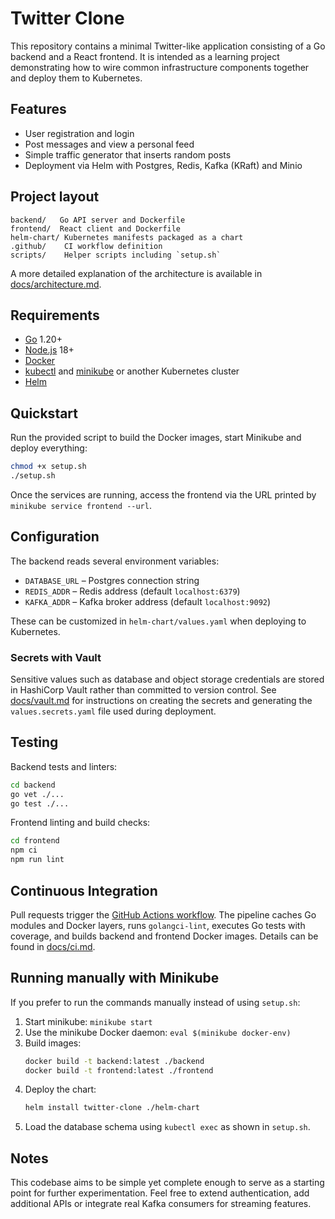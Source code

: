 # Twitter Clone

This repository contains a minimal Twitter-like application consisting of a Go backend and a React frontend. It is intended as a learning project demonstrating how to wire common infrastructure components together and deploy them to Kubernetes.

## Features

- User registration and login
- Post messages and view a personal feed
- Simple traffic generator that inserts random posts
- Deployment via Helm with Postgres, Redis, Kafka (KRaft) and Minio

## Project layout

```
backend/   Go API server and Dockerfile
frontend/  React client and Dockerfile
helm-chart/ Kubernetes manifests packaged as a chart
.github/    CI workflow definition
scripts/    Helper scripts including `setup.sh`
```

A more detailed explanation of the architecture is available in [docs/architecture.md](docs/architecture.md).

## Requirements

- [Go](https://golang.org/) 1.20+
- [Node.js](https://nodejs.org/) 18+
- [Docker](https://www.docker.com/)
- [kubectl](https://kubernetes.io/docs/tasks/tools/) and [minikube](https://minikube.sigs.k8s.io/) or another Kubernetes cluster
- [Helm](https://helm.sh/)

## Quickstart

Run the provided script to build the Docker images, start Minikube and deploy everything:

```bash
chmod +x setup.sh
./setup.sh
```

Once the services are running, access the frontend via the URL printed by `minikube service frontend --url`.

## Configuration

The backend reads several environment variables:

- `DATABASE_URL` – Postgres connection string
- `REDIS_ADDR` – Redis address (default `localhost:6379`)
- `KAFKA_ADDR` – Kafka broker address (default `localhost:9092`)

These can be customized in `helm-chart/values.yaml` when deploying to Kubernetes.

### Secrets with Vault

Sensitive values such as database and object storage credentials are stored in
HashiCorp Vault rather than committed to version control. See
[docs/vault.md](docs/vault.md) for instructions on creating the secrets and
generating the `values.secrets.yaml` file used during deployment.

## Testing

Backend tests and linters:

```bash
cd backend
go vet ./...
go test ./...
```

Frontend linting and build checks:

```bash
cd frontend
npm ci
npm run lint
```

## Continuous Integration

Pull requests trigger the [GitHub Actions workflow](.github/workflows/ci.yml). The pipeline caches Go modules and Docker layers, runs `golangci-lint`, executes Go tests with coverage, and builds backend and frontend Docker images. Details can be found in [docs/ci.md](docs/ci.md).

## Running manually with Minikube

If you prefer to run the commands manually instead of using `setup.sh`:

1. Start minikube: `minikube start`
2. Use the minikube Docker daemon: `eval $(minikube docker-env)`
3. Build images:
   ```bash
   docker build -t backend:latest ./backend
   docker build -t frontend:latest ./frontend
   ```
4. Deploy the chart:
   ```bash
   helm install twitter-clone ./helm-chart
   ```
5. Load the database schema using `kubectl exec` as shown in `setup.sh`.

## Notes

This codebase aims to be simple yet complete enough to serve as a starting point for further experimentation. Feel free to extend authentication, add additional APIs or integrate real Kafka consumers for streaming features.


